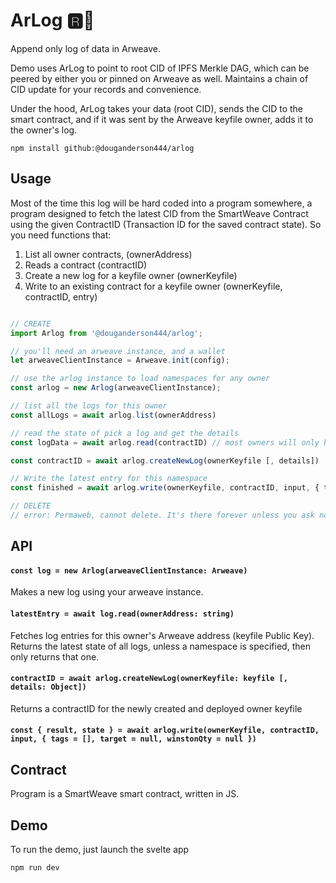 # ArLog 🆁🌲

Append only log of data in Arweave. 

Demo uses ArLog to point to root CID of IPFS Merkle DAG, which can be peered by either you or pinned on Arweave as well. Maintains a chain of CID update for your records and convenience.

Under the hood, ArLog takes your data (root CID), sends the CID to the smart contract, and if it was sent by the Arweave keyfile owner, adds it to the owner's log.

```
npm install github:@douganderson444/arlog
```

## Usage

Most of the time this log will be hard coded into a program somewhere, a program designed to fetch the latest CID from the SmartWeave Contract using the given ContractID (Transaction ID for the saved contract state). So you need functions that: 

1. List all owner contracts, (ownerAddress)
2. Reads a contract (contractID)
3. Create a new log for a keyfile owner (ownerKeyfile)
4. Write to an existing contract for a keyfile owner (ownerKeyfile, contractID, entry)

```js

// CREATE
import Arlog from '@douganderson444/arlog';

// you'll need an arweave instance, and a wallet 
let arweaveClientInstance = Arweave.init(config);

// use the arlog instance to load namespaces for any owner
const arlog = new Arlog(arweaveClientInstance); 

// list all the logs for this owner
const allLogs = await arlog.list(ownerAddress)

// read the state of pick a log and get the details
const logData = await arlog.read(contractID) // most owners will only have/need one namespace

const contractID = await arlog.createNewLog(ownerKeyfile [, details])

// Write the latest entry for this namespace
const finished = await arlog.write(ownerKeyfile, contractID, input, { tags = [], target = null, winstonQty = null })

// DELETE
// error: Permaweb, cannot delete. It's there forever unless you ask nodes to remove for you.

```

## API

#### `const log = new Arlog(arweaveClientInstance: Arweave)`

Makes a new log using your arweave instance.


#### `latestEntry = await log.read(ownerAddress: string)`

Fetches log entries for this owner's Arweave address (keyfile Public Key). Returns the latest state of all logs, unless a namespace is specified, then only returns that one.

#### `contractID = await arlog.createNewLog(ownerKeyfile: keyfile [, details: Object])`

Returns a contractID for the newly created and deployed owner keyfile

#### `const { result, state } = await arlog.write(ownerKeyfile, contractID, input, { tags = [], target = null, winstonQty = null })`


## Contract

Program is a SmartWeave smart contract, written in JS.

## Demo

To run the demo, just launch the svelte app

```
npm run dev
```
